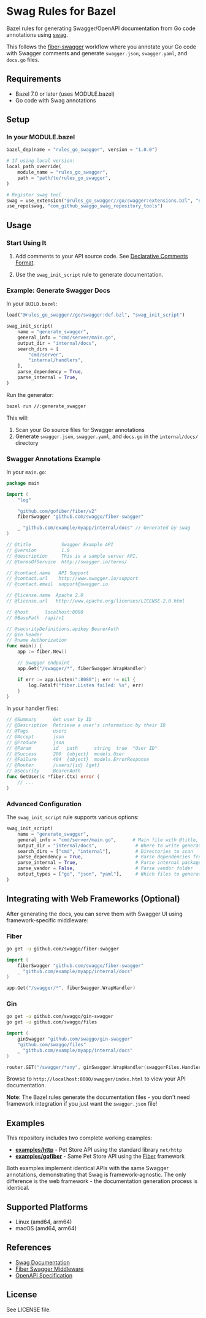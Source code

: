 # Swag Rules for Bazel

Bazel rules for generating Swagger/OpenAPI documentation from Go code annotations using [swag](https://github.com/swaggo/swag).

This follows the [fiber-swagger](https://github.com/swaggo/fiber-swagger) workflow where you annotate your Go code with Swagger comments and generate `swagger.json`, `swagger.yaml`, and `docs.go` files.

## Requirements

- Bazel 7.0 or later (uses MODULE.bazel)
- Go code with Swag annotations

## Setup

### In your MODULE.bazel

```python
bazel_dep(name = "rules_go_swagger", version = "1.0.0")

# If using local version:
local_path_override(
    module_name = "rules_go_swagger",
    path = "path/to/rules_go_swagger",
)

# Register swag tool
swag = use_extension("@rules_go_swagger//go/swagger:extensions.bzl", "swag_extension")
use_repo(swag, "com_github_swaggo_swag_repository_tools")
```

## Usage

### Start Using It

1. Add comments to your API source code. See [Declarative Comments Format](https://github.com/swaggo/swag#declarative-comments-format).

2. Use the `swag_init_script` rule to generate documentation.

### Example: Generate Swagger Docs

In your `BUILD.bazel`:

```python
load("@rules_go_swagger//go/swagger:def.bzl", "swag_init_script")

swag_init_script(
    name = "generate_swagger",
    general_info = "cmd/server/main.go",
    output_dir = "internal/docs",
    search_dirs = [
        "cmd/server",
        "internal/handlers",
    ],
    parse_dependency = True,
    parse_internal = True,
)
```

Run the generator:

```bash
bazel run //:generate_swagger
```

This will:
1. Scan your Go source files for Swagger annotations
2. Generate `swagger.json`, `swagger.yaml`, and `docs.go` in the `internal/docs/` directory

### Swagger Annotations Example

In your `main.go`:

```go
package main

import (
	"log"

	"github.com/gofiber/fiber/v2"
	fiberSwagger "github.com/swaggo/fiber-swagger"

	_ "github.com/example/myapp/internal/docs" // Generated by swag
)

// @title           Swagger Example API
// @version         1.0
// @description     This is a sample server API.
// @termsOfService  http://swagger.io/terms/

// @contact.name   API Support
// @contact.url    http://www.swagger.io/support
// @contact.email  support@swagger.io

// @license.name  Apache 2.0
// @license.url   http://www.apache.org/licenses/LICENSE-2.0.html

// @host      localhost:8080
// @BasePath  /api/v1

// @securityDefinitions.apikey BearerAuth
// @in header
// @name Authorization
func main() {
	app := fiber.New()

	// Swagger endpoint
	app.Get("/swagger/*", fiberSwagger.WrapHandler)

	if err := app.Listen(":8080"); err != nil {
		log.Fatalf("fiber.Listen failed: %s", err)
	}
}
```

In your handler files:

```go
// @Summary      Get user by ID
// @Description  Retrieve a user's information by their ID
// @Tags         users
// @Accept       json
// @Produce      json
// @Param        id   path      string  true  "User ID"
// @Success      200  {object}  models.User
// @Failure      404  {object}  models.ErrorResponse
// @Router       /users/{id} [get]
// @Security     BearerAuth
func GetUser(c *fiber.Ctx) error {
    // ...
}
```

### Advanced Configuration

The `swag_init_script` rule supports various options:

```python
swag_init_script(
    name = "generate_swagger",
    general_info = "cmd/server/main.go",      # Main file with @title, @version, etc.
    output_dir = "internal/docs",              # Where to write generated files
    search_dirs = ["cmd", "internal"],         # Directories to scan
    parse_dependency = True,                   # Parse dependencies from go.mod
    parse_internal = True,                     # Parse internal packages
    parse_vendor = False,                      # Parse vendor folder
    output_types = ["go", "json", "yaml"],     # Which files to generate
)
```

## Integrating with Web Frameworks (Optional)

After generating the docs, you can serve them with Swagger UI using framework-specific middleware:

### Fiber
```bash
go get -u github.com/swaggo/fiber-swagger
```

```go
import (
    fiberSwagger "github.com/swaggo/fiber-swagger"
    _ "github.com/example/myapp/internal/docs"
)

app.Get("/swagger/*", fiberSwagger.WrapHandler)
```

### Gin
```bash
go get -u github.com/swaggo/gin-swagger
go get -u github.com/swaggo/files
```

```go
import (
    ginSwagger "github.com/swaggo/gin-swagger"
    "github.com/swaggo/files"
    _ "github.com/example/myapp/internal/docs"
)

router.GET("/swagger/*any", ginSwagger.WrapHandler(swaggerFiles.Handler))
```

Browse to `http://localhost:8080/swagger/index.html` to view your API documentation.

**Note**: The Bazel rules generate the documentation files - you don't need framework integration if you just want the `swagger.json` file!

## Examples

This repository includes two complete working examples:

- **[examples/http](examples/http/)** - Pet Store API using the standard library `net/http`
- **[examples/gofiber](examples/gofiber/)** - Same Pet Store API using the [Fiber](https://gofiber.io/) framework

Both examples implement identical APIs with the same Swagger annotations, demonstrating that Swag is framework-agnostic. The only difference is the web framework - the documentation generation process is identical.

## Supported Platforms

- Linux (amd64, arm64)
- macOS (amd64, arm64)

## References

- [Swag Documentation](https://github.com/swaggo/swag)
- [Fiber Swagger Middleware](https://github.com/swaggo/fiber-swagger)
- [OpenAPI Specification](https://swagger.io/specification/)

## License

See LICENSE file.
